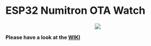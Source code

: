 # ESP32 Numitron OTA Watch

<p align="center"> 
<img src="https://raw.githubusercontent.com/wiki/lemmi25/ESP32-Numitron-OTA-Watch/images/Additional/intro.gif">
</p>

**Please have a look at the [WIKI](https://github.com/lemmi25/ESP32-Numitron-OTA-Watch/wiki/CNC)**
